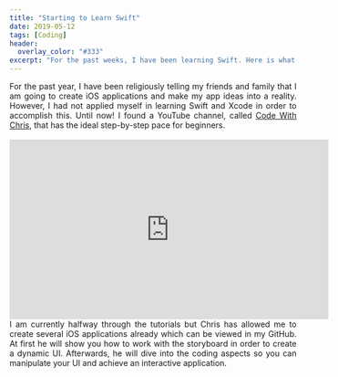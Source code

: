 ```yaml
---
title: "Starting to Learn Swift"
date: 2019-05-12
tags: [Coding]
header:
  overlay_color: "#333"
excerpt: "For the past weeks, I have been learning Swift. Here is what I have been watching as a beginner."
---
```


<p align="justify">
  For the past year, I have been religiously telling my friends and family that I am going to create iOS applications and make my app ideas into a reality. However, I had not applied myself in learning Swift and Xcode in order to accomplish this. Until now! I found a YouTube channel, called <a href="https://www.youtube.com/channel/UC2D6eRvCeMtcF5OGHf1-trw">Code With Chris</a>, that has the ideal step-by-step pace for beginners.
  <br><br>
  <iframe width="560" height="315" src="https://www.youtube.com/embed/jniJeamcIUU" frameborder="0" allow="accelerometer; autoplay; encrypted-media; gyroscope; picture-in-picture" allowfullscreen></iframe>
  <br>
  I am currently halfway through the tutorials but Chris has allowed me to create several iOS applications already which can be viewed in my GitHub. At first he will show you how to work with the storyboard in order to create a dynamic UI. Afterwards, he will dive into the coding aspects so you can manipulate your UI and achieve an interactive application.
</p>
